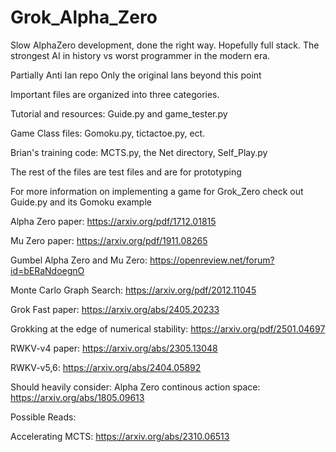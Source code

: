 # Grok_Alpha_Zero
Slow AlphaZero development, done the right way. Hopefully full stack.
The strongest AI in history vs worst programmer in the modern era.

Partially Anti Ian repo
Only the original Ians beyond this point

Important files are organized into three categories.

Tutorial and resources:
Guide.py and game_tester.py

Game Class files: 
Gomoku.py, tictactoe.py, ect.

Brian's training code: MCTS.py, the Net directory, Self_Play.py

The rest of the files are test files and are for prototyping

For more information on implementing a game for Grok_Zero check out Guide.py and its Gomoku example

Alpha Zero paper: https://arxiv.org/pdf/1712.01815

Mu Zero paper: https://arxiv.org/pdf/1911.08265

Gumbel Alpha Zero and Mu Zero: https://openreview.net/forum?id=bERaNdoegnO

Monte Carlo Graph Search: https://arxiv.org/pdf/2012.11045



Grok Fast paper: https://arxiv.org/abs/2405.20233

Grokking at the edge of numerical stability: https://arxiv.org/pdf/2501.04697


RWKV-v4 paper: https://arxiv.org/abs/2305.13048

RWKV-v5,6: https://arxiv.org/abs/2404.05892

Should heavily consider:
Alpha Zero continous action space: https://arxiv.org/abs/1805.09613

Possible Reads: 

Accelerating MCTS: https://arxiv.org/abs/2310.06513
